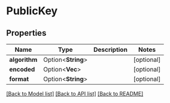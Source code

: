 # PublicKey

## Properties

Name | Type | Description | Notes
------------ | ------------- | ------------- | -------------
**algorithm** | Option<**String**> |  | [optional]
**encoded** | Option<**Vec<String>**> |  | [optional]
**format** | Option<**String**> |  | [optional]

[[Back to Model list]](../README.md#documentation-for-models) [[Back to API list]](../README.md#documentation-for-api-endpoints) [[Back to README]](../README.md)


